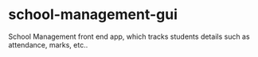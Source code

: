 # school-management-gui
School Management front end app, which tracks students details such as attendance, marks, etc..
